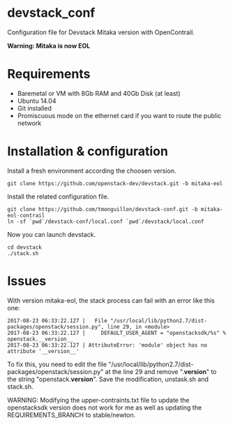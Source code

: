 # devstack_conf

Configuration file for Devstack Mitaka version with OpenContrail.

**Warning: Mitaka is now EOL**

Requirements
============

* Baremetal or VM with 8Gb RAM and 40Gb Disk (at least)
* Ubuntu 14.04
* Git installed
* Promiscuous mode on the ethernet card if you want to route the public network


Installation & configuration
============================

Install a fresh environment according the choosen version.

    git clone https://github.com/openstack-dev/devstack.git -b mitaka-eol

Install the related configuration file.

    git clone https://github.com/tmonguillon/devstack-conf.git -b mitaka-eol-contrail
    ln -sf `pwd`/devstack-conf/local.conf `pwd`/devstack/local.conf

Now you can launch devstack.

    cd devstack
    ./stack.sh


Issues
======

With version mitaka-eol, the stack process can fail with an error like this one:

    2017-08-23 06:33:22.127 |   File "/usr/local/lib/python2.7/dist-packages/openstack/session.py", line 29, in <module>
    2017-08-23 06:33:22.127 |     DEFAULT_USER_AGENT = "openstacksdk/%s" % openstack.__version__
    2017-08-23 06:33:22.127 | AttributeError: 'module' object has no attribute '__version__'

To fix this, you need to edit the file "/usr/local/lib/python2.7/dist-packages/openstack/session.py" at the line 29 and remove ".__version__" to the string "openstack.__version__". Save the modification, unstask.sh and stack.sh.

WARNING: Modifying the upper-contraints.txt file to update the openstacksdk version does not work for me as well
as updating the REQUIREMENTS_BRANCH to stable/newton.


